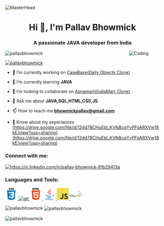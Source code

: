 ![MasterHead](https://img.freepik.com/free-photo/hand-using-gadgets-laptop-yellow-background-top-view-blank-screen-with-copyspace-minimalistic-style_155003-39793.jpg?w=826&t=st=1681748722~exp=1681749322~hmac=2993e1e6782238f0e29be50ca9dc72b5c5b682238139c9148c22915c7e8a215e)
<h1 align="center">Hi 👋, I'm Pallav Bhowmick</h1>
<h3 align="center">A passionate JAVA developer from India</h3>
<img align="right" src="https://cdn.dribbble.com/users/1162077/screenshots/3848914/media/320984a9ca58b3c73274c9259ecf6de8.gif" alt="Coding" width="100" >


<p align="left"> <img src="https://komarev.com/ghpvc/?username=pallavbhowmick&label=Profile%20views&color=0e75b6&style=flat" alt="pallavbhowmick" /> </p>

<p align="left"> <a href="https://github.com/ryo-ma/github-profile-trophy"><img src="https://github-profile-trophy.vercel.app/?username=pallavbhowmick" alt="pallavbhowmick" /></a> </p>

- 🔭 I’m currently working on [CaseBase(Daily Objects Clone)](https://meek-longma-b30fb9.netlify.app)

- 🌱 I’m currently learning **JAVA**

- 👯 I’m looking to collaborate on [Apnamart(IndiaMart Clone)](https://comfy-palmier-93def2.netlify.app)

- 💬 Ask me about **JAVA,SQL,HTML,CSS,JS**

- 📫 How to reach me **bhowmickpallav@gmail.com**

- 📄 Know about my experiences [https://drive.google.com/file/d/12dd7BCHuEbl_KVN8cqYvPFoARXVw18kE/view?usp=sharing](https://drive.google.com/file/d/12dd7BCHuEbl_KVN8cqYvPFoARXVw18kE/view?usp=sharing)

<h3 align="left">Connect with me:</h3>
<p align="left">
<a href="https://linkedin.com/in/https://in.linkedin.com/in/pallav-bhowmick-91b29413a" target="blank"><img align="center" src="https://raw.githubusercontent.com/rahuldkjain/github-profile-readme-generator/master/src/images/icons/Social/linked-in-alt.svg" alt="https://in.linkedin.com/in/pallav-bhowmick-91b29413a" height="30" width="40" /></a>
</p>

<h3 align="left">Languages and Tools:</h3>
<p align="left"> <a href="https://www.w3schools.com/css/" target="_blank" rel="noreferrer"> <img src="https://raw.githubusercontent.com/devicons/devicon/master/icons/css3/css3-original-wordmark.svg" alt="css3" width="40" height="40"/> </a> <a href="https://git-scm.com/" target="_blank" rel="noreferrer"> <img src="https://www.vectorlogo.zone/logos/git-scm/git-scm-icon.svg" alt="git" width="40" height="40"/> </a> <a href="https://www.w3.org/html/" target="_blank" rel="noreferrer"> <img src="https://raw.githubusercontent.com/devicons/devicon/master/icons/html5/html5-original-wordmark.svg" alt="html5" width="40" height="40"/> </a> <a href="https://www.java.com" target="_blank" rel="noreferrer"> <img src="https://raw.githubusercontent.com/devicons/devicon/master/icons/java/java-original.svg" alt="java" width="40" height="40"/> </a> <a href="https://developer.mozilla.org/en-US/docs/Web/JavaScript" target="_blank" rel="noreferrer"> <img src="https://raw.githubusercontent.com/devicons/devicon/master/icons/javascript/javascript-original.svg" alt="javascript" width="40" height="40"/> </a> <a href="https://www.mysql.com/" target="_blank" rel="noreferrer"> <img src="https://raw.githubusercontent.com/devicons/devicon/master/icons/mysql/mysql-original-wordmark.svg" alt="mysql" width="40" height="40"/> </a> </p>

<p><img align="left" src="https://github-readme-stats.vercel.app/api/top-langs?username=pallavbhowmick&show_icons=true&locale=en&layout=compact" alt="pallavbhowmick" /></p>

<p>&nbsp;<img align="center" src="https://github-readme-stats.vercel.app/api?username=pallavbhowmick&show_icons=true&locale=en" alt="pallavbhowmick" /></p>

<p><img align="center" src="https://github-readme-streak-stats.herokuapp.com/?user=pallavbhowmick&" alt="pallavbhowmick" /></p>
